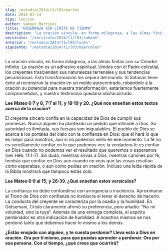```yaml
---
slug: /estudia/2014/t1/l03/martes
date: 2014-01-14
tipo: leccion
author: Samuel Martínez
title: "ENSEÑANZA SIN LÍMITE DE TIEMPO"
description: "La oración vincula, en forma milagrosa, a las almas finitas con su Creador  infinito. La oración es un adhesivo espiritual. Unidos con el Padre celestial,  los creyentes trascienden sus naturalezas terrenales y sus tendencias  pecaminosas."
versiculo: "/versiculo/2014/t1/l03/sabado"
anterior: "/estudia/2014/t1/l03/lunes"
siguiente: "/estudia/2014/t1/l03/miercoles"
---
```


La oración vincula, en forma milagrosa, a las almas finitas con su Creador infinito. La oración es un adhesivo espiritual. Unidos con el Padre celestial, los creyentes trascienden sus naturalezas terrenales y sus tendencias pecaminosas. Esta transformación los separa del mundo. Si Satanás tiene éxito al reconstruir la oración en un molde autocentrado, robándole a la oración su potencial para nuestra transformación, estaríamos fuertemente comprometidos, y nuestro testimonio quedaría obstaculizado.

**Lee Mateo 6:7 y 8; 7:7 al 11; y 18:19 y 20. ¿Qué nos enseñan estos textos acerca de la oración?**

El creyente sincero confía en la capacidad de Dios de cumplir sus promesas. Nunca alguien ha planteado un pedido que intimide a Dios. Su autoridad es ilimitada, sus fuerzas son inigualables. El pueblo de Dios se acerca a los portales del cielo con la confianza en Dios: que él hará lo que es mejor para nosotros, aun si no podemos verlo en ese momento. La fe no es sencillamente confiar en lo que podemos ver; la verdadera fe es confiar en Dios cuando no podemos ver el resultado que queremos o esperamos (ver Heb. 11:1-7). Sin duda, mientras sirvas a Dios, mientras camines por fe, tendrás que confiar en Dios aun cuando no veas que las cosas resultan como esperabas, o aun como pedías en oración. Incluso una leída rápida de la Biblia mostrará que tampoco estás solo.

**Lee Mateo 6:9 al 15; y 26:39. ¿Qué enseñan estos versículos?**

La confianza no debe confundirse con arrogancia o insolencia. Aproximarse al Trono de Dios con confianza no involucra el tener el derecho de hacerlo. La conducta del creyente se caracteriza por la osadía y la humildad. En Getsemaní, Cristo claramente afirmó su preferencia, pero añadió: “No mi voluntad, sino la tuya”. Además de una entrega completa, el espíritu perdonador es otra indicación de humildad. A nosotros mismos se nos perdonó tanto que debemos hacer lo mismo a los demás.

**¿Estás enojado con alguien, y te cuesta perdonar? Lleva esto a Dios en oración. Ora por ti mismo, para que puedas aprender a perdonar. Ora por esa persona. Con el tiempo, ¿qué crees que ocurrirá?**

